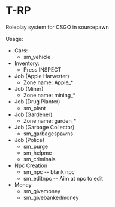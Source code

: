 # T-RP
Roleplay system for CSGO in sourcepawn

Usage:
  - Cars:
      - sm_vehicle
  - Inventory:
      - Press INSPECT
  - Job (Apple Harvester)
      - Zone name: Apple_*
  - Job (Miner)
      - Zone name: mining_*
  - Job (Drug Planter)
      - sm_plant
  - Job (Gardener)
      - Zone name: garden_*
  - Job (Garbage Collector)
      - sm_garbagespawns
  - Job (Police)
      - sm_purge
      - sm_helpme
      - sm_criminals
  - Npc Creation
      - sm_npc -- blank npc
      - sm_editnpc -- Aim at npc to edit
  - Money
      - sm_givemoney
      - sm_givebankedmoney
